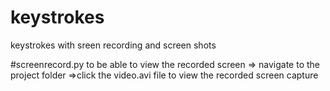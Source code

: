 # keystrokes
keystrokes with sreen recording and screen shots

#screenrecord.py
to be able to view the recorded screen
 => navigate to the project folder
 =>click the video.avi file to view the recorded screen capture
